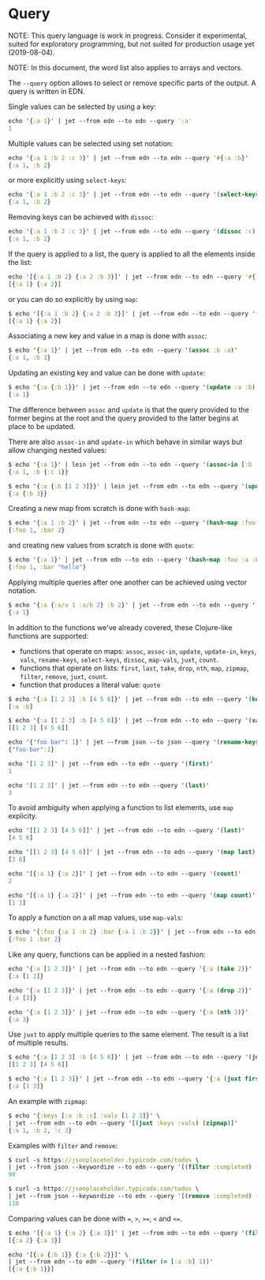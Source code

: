 # Query

NOTE: This query language is work in progress. Consider it experimental, suited for exploratory programming, but not suited for production usage yet (2019-08-04).

NOTE: In this document, the word list also applies to arrays and vectors.

The `--query` option allows to select or remove specific parts of the output. A
query is written in EDN.

Single values can be selected by using a key:

``` clojure
echo '{:a 1}' | jet --from edn --to edn --query ':a'
1
```

Multiple values can be selected using set notation:

``` clojure
echo '{:a 1 :b 2 :c 3}' | jet --from edn --to edn --query '#{:a :b}'
{:a 1, :b 2}
```

or more explicitly using `select-keys`:

``` clojure
echo '{:a 1 :b 2 :c 3}' | jet --from edn --to edn --query '(select-keys [:a :b])'
{:a 1, :b 2}
```

Removing keys can be achieved with `dissoc`:

``` clojure
echo '{:a 1 :b 2 :c 3}' | jet --from edn --to edn --query '(dissoc :c)'
{:a 1, :b 2}
```

If the query is applied to a list, the query is applied to all the elements
inside the list:

``` clojure
echo '[{:a 1 :b 2} {:a 2 :b 3}]' | jet --from edn --to edn --query '#{:a}'
[{:a 1} {:a 2}]
```

or you can do so explicitly by using `map`:

``` clojure
$ echo '[{:a 1 :b 2} {:a 2 :b 3}]' | jet --from edn --to edn --query '(map #{:a})'
[{:a 1} {:a 2}]
```

Associating a new key and value in a map is done with `assoc`:

``` clojure
$ echo '{:a 1}' | jet --from edn --to edn --query '(assoc :b :a)'
{:a 1, :b 1}
```

Updating an existing key and value can be done with `update`:

``` clojure
$ echo '{:a {:b 1}}' | jet --from edn --to edn --query '(update :a :b)'
{:a 1}
```

The difference between `assoc` and `update` is that the query provided to the
former begins at the root and the query provided to the latter begins at place
to be updated.

There are also `assoc-in` and `update-in` which behave in similar ways but allow
changing nested values:

``` clojure
$ echo '{:a 1}' | lein jet --from edn --to edn --query '(assoc-in [:b :c] :a)'
{:a 1, :b {:c 1}}

$ echo '{:a {:b [1 2 3]}}' | lein jet --from edn --to edn --query '(update-in [:a :b] last)'
{:a {:b 3}}
```

Creating a new map from scratch is done with `hash-map`:

``` clojure
$ echo '{:a 1 :b 2}' | jet --from edn --to edn --query '(hash-map :foo :a :bar :b)'
{:foo 1, :bar 2}
```

and creating new values from scratch is done with `quote`:

``` clojure
$ echo '{:a 1}' | jet --from edn --to edn --query '(hash-map :foo :a :bar (quote "hello"))'
{:foo 1, :bar "hello"}
```

Applying multiple queries after one another can be achieved using vector
notation. <!-- Queries on nested keys are written using nested maps. -->

``` clojure
$ echo '{:a {:a/a 1 :a/b 2} :b 2}' | jet --from edn --to edn --query '[#{:a} (update :a :a/a)]'
{:a 1}
```

In addition to the functions we've already covered, these Clojure-like functions are supported:

- functions that operate on maps: `assoc`, `assoc-in`, `update`, `update-in`, `keys`, `vals`, `rename-keys`, `select-keys`,
  `dissoc`, `map-vals`, `juxt`, `count`.
- functions that operate on lists: `first`, `last`, `take`, `drop`,
  `nth`, `map`, `zipmap`, `filter`, `remove`, `juxt`, `count`.
- function that produces a literal value: `quote`

``` clojure
$ echo '{:a [1 2 3] :b [4 5 6]}' | jet --from edn --to edn --query '(keys)'
[:a :b]
```

``` clojure
$ echo '{:a [1 2 3] :b [4 5 6]}' | jet --from edn --to edn --query '(vals)'
[[1 2 3] [4 5 6]]
```

``` clojure
echo '{"foo bar": 1}' | jet --from json --to json --query '(rename-keys {"foo bar" "foo-bar"})'
{"foo-bar":1}
```

``` clojure
echo '[1 2 3]' | jet --from edn --to edn --query '(first)'
1
```

``` clojure
echo '[1 2 3]' | jet --from edn --to edn --query '(last)'
3
```

To avoid ambiguity when applying a function to list elements, use `map`
explicity.

``` clojure
echo '[[1 2 3] [4 5 6]]' | jet --from edn --to edn --query '(last)'
[4 5 6]
```

``` clojure
echo '[[1 2 3] [4 5 6]]' | jet --from edn --to edn --query '(map last)'
[3 6]
```

``` clojure
echo '[{:a 1} {:a 2}]' | jet --from edn --to edn --query '(count)'
2
```

``` clojure
echo '[{:a 1} {:a 2}]' | jet --from edn --to edn --query '(map count)'
[1 1]
```

To apply a function on a all map values, use `map-vals`:

``` clojure
$ echo '{:foo {:a 1 :b 2} :bar {:a 1 :b 2}}' | jet --from edn --to edn --query '(map-vals :a)'
{:foo 1 :bar 2}
```

Like any query, functions can be applied in a nested fashion:

``` clojure
echo '{:a [1 2 3]}' | jet --from edn --to edn --query '{:a (take 2)}'
{:a [1 2]}
```

``` clojure
echo '{:a [1 2 3]}' | jet --from edn --to edn --query '{:a (drop 2)}'
{:a [3]}
```

``` clojure
echo '{:a [1 2 3]}' | jet --from edn --to edn --query '{:a (nth 2)}'
{:a 3}
```

Use `juxt` to apply multiple queries to the same element. The result is a list
of multiple results.

``` clojure
$ echo '{:a [1 2 3] :b [4 5 6]}' | jet --from edn --to edn --query '(juxt :a :b)'
[[1 2 3] [4 5 6]]
```

``` clojure
$ echo '{:a [1 2 3]}' | jet --from edn --to edn --query '{:a (juxt first last)}'
{:a [1 3]}
```

An example with `zipmap`:

``` clojure
$ echo '{:keys [:a :b :c] :vals [1 2 3]}' \
| jet --from edn --to edn --query '[(juxt :keys :vals) (zipmap)]'
{:a 1, :b 2, :c 3}
```

Examples with `filter` and `remove`:

``` clojure
$ curl -s https://jsonplaceholder.typicode.com/todos \
| jet --from json --keywordize --to edn --query '[(filter :completed) (count)]'
90
```

``` clojure
$ curl -s https://jsonplaceholder.typicode.com/todos \
| jet --from json --keywordize --to edn --query '[(remove :completed) (count)]'
110
```

Comparing values can be done with `=`, `>`, `>=`, `<` and `<=`.

``` clojure
$ echo '[{:a 1} {:a 2} {:a 3}]' | jet --from edn --to edn --query '(filter (>= :a 2))'
[{:a 2} {:a 3}]
```

``` clojure
echo '[{:a {:b 1}} {:a {:b 2}}]' \
| jet --from edn --to edn --query '(filter (= [:a :b] 1))'
[{:a {:b 1}}]
```
